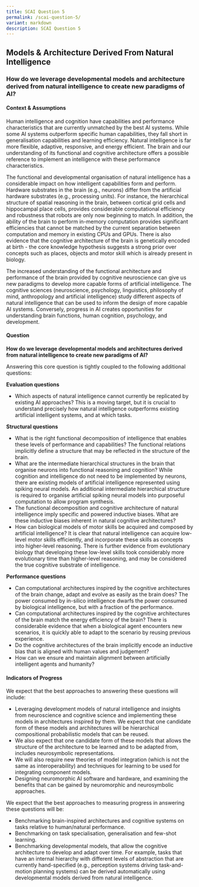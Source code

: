 ```yaml
---
title: SCAI Question 5
permalink: /scai-question-5/
variant: markdown
description: SCAI Question 5
---
```

## Models & Architecture Derived From Natural Intelligence

### How do we leverage developmental models and architecture derived from natural intelligence to create new paradigms of AI?

#### Context & Assumptions

Human intelligence and cognition have capabilities and performance characteristics that are currently unmatched by the best AI systems. While some AI systems outperform specific human capabilities, they fall short in generalisation capabilities and learning efficiency. Natural intelligence is far more flexible, adaptive, responsive, and energy efficient. The brain and our understanding of its functional and cognitive architecture offers a possible reference to implement an intelligence with these performance characteristics.

The functional and developmental organisation of natural intelligence has a considerable impact on how intelligent capabilities form and perform. Hardware substrates in the brain (e.g., neurons) differ from the artificial hardware substrates (e.g., processing units). For instance, the hierarchical structure of spatial reasoning in the brain, between cortical grid cells and hippocampal place cells, provides considerable computational efficiency and robustness that robots are only now beginning to match. In addition, the ability of the brain to perform in-memory computation provides significant efficiencies that cannot be matched by the current separation between computation and memory in existing CPUs and GPUs. There is also evidence that the cognitive architecture of the brain is genetically encoded at birth - the core knowledge hypothesis suggests a strong prior over concepts such as places, objects and motor skill which is already present in biology. 

The increased understanding of the functional architecture and performance of the brain provided by cognitive neuroscience can give us new paradigms to develop more capable forms of artificial intelligence. The cognitive sciences (neuroscience, psychology, linguistics, philosophy of mind, anthropology and artificial intelligence) study different aspects of natural intelligence that can be used to inform the design of more capable AI systems. Conversely, progress in AI creates opportunities for understanding brain functions, human cognition, psychology, and development.

#### Question

**How do we leverage developmental models and architectures derived from natural intelligence to create new paradigms of AI?**

Answering this core question is tightly coupled to the following additional questions:

**Evaluation questions**

* Which aspects of natural intelligence cannot currently be replicated by existing AI approaches? This is a moving target, but it is crucial to understand precisely how natural intelligence outperforms existing artificial intelligent systems, and at which tasks.

**Structural questions**

* What is the right functional decomposition of intelligence that enables these levels of performance and capabilities? The functional relations implicitly define a structure that may be reflected in the structure of the brain.
* What are the intermediate hierarchical structures in the brain that organise neurons into functional reasoning and cognition? While cognition and intelligence do not need to be implemented by neurons, there are existing models of artificial intelligence represented using spiking neural models. An additional intermediate hierarchical structure is required to organise artificial spiking neural models into purposeful computation to allow program synthesis.
* The functional decomposition and cognitive architecture of natural intelligence imply specific and powered inductive biases. What are these inductive biases inherent in natural cognitive architectures?
* How can biological models of motor skills be acquired and composed by artificial intelligence? It is clear that natural intelligence can acquire low-level motor skills efficiently, and incorporate these skills as concepts into higher-level reasoning. There is further evidence from evolutionary biology that developing these low-level skills took considerably more evolutionary time than higher-level reasoning, and may be considered the true cognitive substrate of intelligence.

**Performance questions**

* Can computational architectures inspired by the cognitive architectures of the brain change, adapt and evolve as easily as the brain does? The power consumed by in-silico intelligence dwarfs the power consumed by biological intelligence, but with a fraction of the performance.
* Can computational architectures inspired by the cognitive architectures of the brain match the energy efficiency of the brain? There is considerable evidence that when a biological agent encounters new scenarios, it is quickly able to adapt to the scenario by reusing previous experience.
* Do the cognitive architectures of the brain implicitly encode an inductive bias that is aligned with human values and judgement?
* How can we ensure and maintain alignment between artificially intelligent agents and humanity?

#### Indicators of Progress

We expect that the best approaches to answering these questions will include:

* Leveraging development models of natural intelligence and insights from neuroscience and cognitive science and implementing these models in architectures inspired by them. We expect that one candidate form of these models and architectures will be hierarchical compositional probabilistic models that can be reused.
* We also expect that one candidate form of these models that allows the structure of the architecture to be learned and to be adapted from, includes neurosymbolic representations.
* We will also require new theories of model integration (which is not the same as interoperability) and techniques for learning to be used for integrating component models.
* Designing neuromorphic AI software and hardware, and examining the benefits that can be gained by neuromorphic and neurosymbolic approaches.

We expect that the best approaches to measuring progress in answering these questions will be:

* Benchmarking brain-inspired architectures and cognitive systems on tasks relative to human/natural performance.
* Benchmarking on task specialisation, generalisation and few-shot learning.
* Benchmarking developmental models, that allow the cognitive architecture to develop and adapt over time. For example, tasks that have an internal hierarchy with different levels of abstraction that are currently hand-specified (e.g., perception systems driving task-and-motion planning systems) can be derived automatically using developmental models derived from natural intelligence.